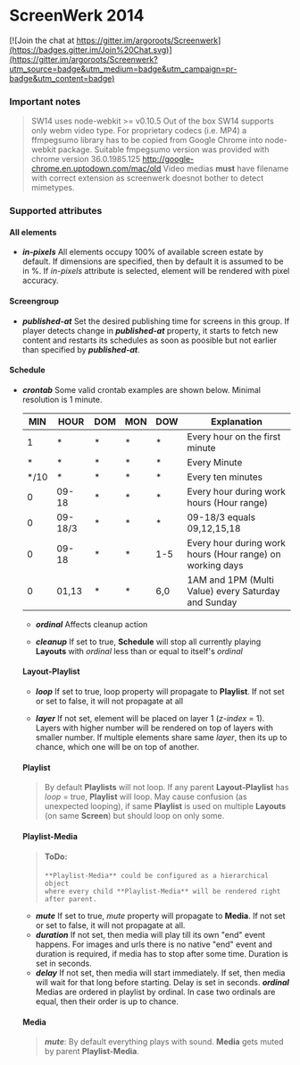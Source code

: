 # ScreenWerk 2014

[![Join the chat at https://gitter.im/argoroots/Screenwerk](https://badges.gitter.im/Join%20Chat.svg)](https://gitter.im/argoroots/Screenwerk?utm_source=badge&utm_medium=badge&utm_campaign=pr-badge&utm_content=badge)

### Important notes
> SW14 uses node-webkit >= v0.10.5
> Out of the box SW14 supports only webm video type.
> For proprietary codecs (i.e. MP4) a ffmpegsumo library has to be copied from Google Chrome into node-webkit package.
> Suitable fmpegsumo version was provided with chrome version 36.0.1985.125 http://google-chrome.en.uptodown.com/mac/old
> Video medias **must** have filename with correct extension as screenwerk doesnot bother to detect mimetypes.

### Supported attributes

#### All elements

- ***in-pixels***
  All elements occupy 100% of available screen estate by default. If dimensions are specified, then by default it is assumed to be in %. If *in-pixels* attribute is selected, element will be rendered with pixel accuracy.

#### Screengroup

- ***published-at***
  Set the desired publishing time for screens in this group. If player detects change in ***published-at*** property, it starts to fetch new content and restarts its schedules as soon as poosible but not earlier than specified by ***published-at***.

#### Schedule

- ***crontab***
  Some valid crontab examples are shown below. Minimal resolution is 1 minute.
  <table>
<thead>
<tr><th>MIN</th> <th>HOUR</th> <th>DOM</th> <th>MON</th> <th>DOW</th> <th>Explanation</th></tr>
</thead>
<tbody>
<tr><td>1</td>      <td>*</td>       <td>*</td>   <td>*</td>   <td>*</td>     <td>Every hour on the first minute</td></tr>
<tr><td>*</td>      <td>*</td>       <td>*</td>   <td>*</td>   <td>*</td>     <td>Every Minute</td></tr>
<tr><td>*/10</td>   <td>*</td>       <td>*</td>   <td>*</td>   <td>*</td>     <td>Every ten minutes</td></tr>
<tr><td>0</td>      <td>09-18</td>   <td>*</td>   <td>*</td>   <td>*</td>     <td>Every hour during work hours (Hour range)</td></tr>
<tr><td>0</td>      <td>09-18/3</td> <td>*</td>   <td>*</td>   <td>*</td>     <td>09-18/3 equals 09,12,15,18</td></tr>
<tr><td>0</td>      <td>09-18</td>   <td>*</td>   <td>*</td>   <td>1-5</td>   <td>Every hour during work hours (Hour range) on working days</td></tr>
<tr><td>0</td>      <td>01,13</td>   <td>*</td>   <td>*</td>   <td>6,0</td>   <td>1AM and 1PM (Multi Value) every Saturday and Sunday</td></tr>
</tbody>
</table>

- ***ordinal***
  Affects cleanup action

- ***cleanup***
  If set to true, **Schedule** will stop all currently playing **Layouts** with *ordinal* less than or equal to itself's *ordinal*


#### Layout-Playlist

- ***loop***
  If set to true, loop property will propagate to **Playlist**. If not set or set to false, it will not propagate at all

- ***layer***
  If not set, element will be placed on layer 1 (*z-index* = 1). Layers with higher number will be rendered on top of layers with smaller number. If multiple elements share same *layer*, then its up to chance, which one will be on top of another.

#### Playlist

> By default **Playlists** will not loop. If any parent **Layout-Playlist** has *loop* = true, **Playlist** will loop.
> May cause confusion (as unexpected looping), if same **Playlist** is used on multiple **Layouts** (on same **Screen**) but should loop on only some.

#### Playlist-Media

> #### ToDo:
>     **Playlist-Media** could be configured as a hierarchical object
>     where every child **Playlist-Media** will be rendered right after parent.

- ***mute***
  If set to true, *mute* property will propagate to **Media**. If not set or set to false, it will not propagate at all.
- ***duration***
  If not set, then media will play till its own "end" event happens. For images and urls there is no native "end" event and duration is required, if media has to stop after some time. Duration is set in seconds.
- ***delay***
  If not set, then media will start immediately. If set, then media will wait for that long before starting. Delay is set in seconds.
  ***ordinal***
  Medias are ordered in playlist by ordinal. In case two ordinals are equal, then their order is up to chance.




#### Media
> ***mute***: By default everything plays with sound. **Media** gets muted by parent **Playlist-Media**.
